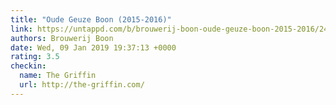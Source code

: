 ```yaml
---
title: "Oude Geuze Boon (2015-2016)"
link: https://untappd.com/b/brouwerij-boon-oude-geuze-boon-2015-2016/2446638
authors: Brouwerij Boon
date: Wed, 09 Jan 2019 19:37:13 +0000
rating: 3.5
checkin:
  name: The Griffin
  url: http://the-griffin.com/
---
```

